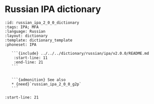 
# Russian IPA dictionary

``````{dictionary} Russian IPA dictionary
:id: russian_ipa_2_0_0_dictionary
:tags: IPA; MFA
:language: Russian
:layout: dictionary
:template: dictionary_template
:phoneset: IPA

   ```{include} ../../../dictionary/russian/ipa/v2.0.0/README.md
    :start-line: 11
    :end-line: 21
   ```


   ```{admonition} See also
   * {need}`russian_ipa_2_0_0_g2p`
   ```

``````

```{include} ../../../dictionary/russian/ipa/v2.0.0/README.md
:start-line: 21
```
